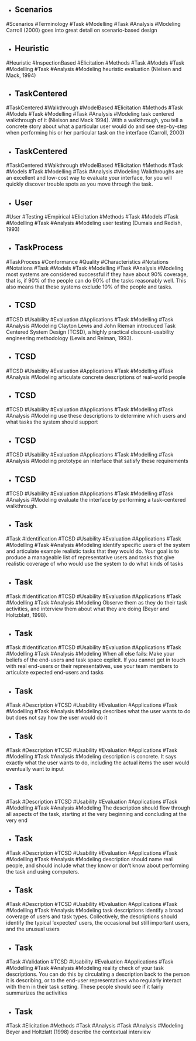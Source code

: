 - ## Scenarios
#Scenarios #Terminology #Task #Modelling #Task #Analysis  #Modeling 
Carroll (2000) goes into great detail on scenario-based design

- ## Heuristic
#Heuristic #InspectionBased #Elicitation #Methods  #Task #Models #Task #Modelling #Task #Analysis  #Modeling 
heuristic evaluation (Nielsen and Mack, 1994)

- ## TaskCentered
#TaskCentered #Walkthrough #ModelBased #Elicitation #Methods  #Task #Models #Task #Modelling #Task #Analysis  #Modeling 
task centered walkthrough of it  (Nielson and Mack 1994). With a walkthrough, you tell a concrete story about what a  particular user would do and see step-by-step when performing his or her particular task  on the interface (Carroll, 2000)

- ## TaskCentered
#TaskCentered #Walkthrough #ModelBased #Elicitation #Methods  #Task #Models #Task #Modelling #Task #Analysis  #Modeling 
Walkthroughs are an excellent and low-cost way to evaluate your interface, for you  will quickly discover trouble spots as you move through the task.

- ## User
#User #Testing #Empirical #Elicitation #Methods  #Task #Models #Task #Modelling #Task #Analysis  #Modeling 
user testing (Dumais and Redish, 1993)

- ## TaskProcess
#TaskProcess #Conformance #Quality #Characteristics  #Notations #Notations  #Task #Models #Task #Modelling #Task #Analysis  #Modeling 
most systems are considered successful if they have about 90% coverage, that is, if 90%  of the people can do 90% of the tasks reasonably well. This also means that these systems  exclude 10% of the people and tasks.

- ## TCSD
#TCSD #Usability #Evaluation #Applications #Task #Modelling #Task #Analysis  #Modeling 
Clayton Lewis and John Rieman introduced Task Centered System Design  (TCSD), a highly practical discount-usability engineering methodology (Lewis and  Reiman, 1993).

- ## TCSD
#TCSD #Usability #Evaluation #Applications #Task #Modelling #Task #Analysis  #Modeling 
articulate concrete descriptions of real-world people

- ## TCSD
#TCSD #Usability #Evaluation #Applications #Task #Modelling #Task #Analysis  #Modeling 
use these descriptions to determine which users and what tasks the system should  support

- ## TCSD
#TCSD #Usability #Evaluation #Applications #Task #Modelling #Task #Analysis  #Modeling 
prototype an interface that satisfy these requirements

- ## TCSD
#TCSD #Usability #Evaluation #Applications #Task #Modelling #Task #Analysis  #Modeling 
evaluate the interface by performing a task-centered walkthrough.

- ## Task
#Task #Identification #TCSD #Usability #Evaluation #Applications #Task #Modelling #Task #Analysis  #Modeling 
identify specific users of the system  and articulate example realistic tasks that they would do. Your goal is to produce a  manageable list of representative users and tasks that give realistic coverage of who  would use the system to do what kinds of tasks

- ## Task
#Task #Identification #TCSD #Usability #Evaluation #Applications #Task #Modelling #Task #Analysis  #Modeling 
Observe them as they do their task activities,  and interview them about what they are doing (Beyer and Holtzblatt, 1998).

- ## Task
#Task #Identification #TCSD #Usability #Evaluation #Applications #Task #Modelling #Task #Analysis  #Modeling 
When all else fails: Make your beliefs of the end-users and task space explicit. If you  cannot get in touch with real end-users or their representatives, use your team members  to articulate expected end-users and tasks

- ## Task
#Task #Description #TCSD #Usability #Evaluation #Applications #Task #Modelling #Task #Analysis  #Modeling 
describes what the user wants to do but does not say how the user would do it

- ## Task
#Task #Description #TCSD #Usability #Evaluation #Applications #Task #Modelling #Task #Analysis  #Modeling 
description is concrete. It says exactly what the user wants to do,  including the actual items the user would eventually want to input

- ## Task
#Task #Description #TCSD #Usability #Evaluation #Applications #Task #Modelling #Task #Analysis  #Modeling 
The description should flow through all aspects of the task,  starting at the very beginning and concluding at the very end

- ## Task
#Task #Description #TCSD #Usability #Evaluation #Applications #Task #Modelling #Task #Analysis  #Modeling 
description should name  real people, and should include what they know or don’t know about performing the task  and using computers.

- ## Task
#Task #Description #TCSD #Usability #Evaluation #Applications #Task #Modelling #Task #Analysis  #Modeling 
task descriptions identify a broad coverage of users and task types.  Collectively, the descriptions should identify the typical ‘expected’ users, the occasional  but still important users, and the unusual users

- ## Task
#Task #Validation #TCSD #Usability #Evaluation #Applications #Task #Modelling #Task #Analysis  #Modeling 
reality check of your task  descriptions. You can do this by circulating a description back to the person it is  describing, or to the end-user representatives who regularly interact with them in their  task setting. These people should see if it fairly summarizes the activities

- ## Task
#Task #Elicitation #Methods #Task #Analysis #Task #Analysis  #Modeling 
Beyer and Holtzlatt (1998)  describe the contextual interview

